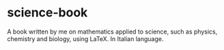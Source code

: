 # science-book
A book written by me on mathematics applied to science, such as physics, chemistry and biology, using LaTeX. In Italian language.
